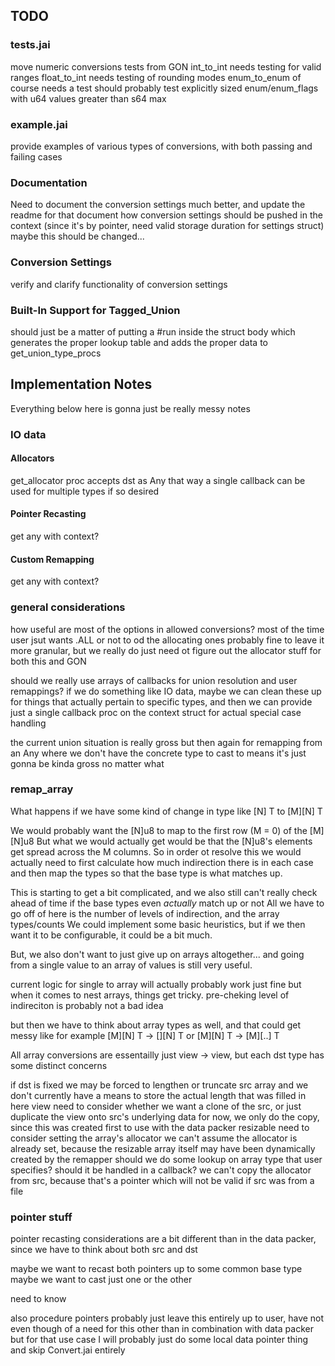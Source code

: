 

## TODO

### tests.jai

move numeric conversions tests from GON
    int_to_int needs testing for valid ranges
    float_to_int needs testing of rounding modes
    enum_to_enum of course needs a test
        should probably test explicitly sized enum/enum_flags with u64 values greater than s64 max
    

### example.jai

provide examples of various types of conversions, with both passing and failing cases


### Documentation

Need to document the conversion settings much better, and update the readme for that
    document how conversion settings should be pushed in the context (since it's by pointer, need valid storage duration for settings struct)
        maybe this should be changed...

### Conversion Settings

verify and clarify functionality of conversion settings

### Built-In Support for Tagged_Union

should just be a matter of putting a #run inside the struct body which generates the proper lookup table and adds the proper data to get_union_type_procs



## Implementation Notes

Everything below here is gonna just be really messy notes




### IO data 

#### Allocators

get_allocator proc accepts dst as Any
that way a single callback can be used for multiple types if so desired

#### Pointer Recasting

get any with context?

#### Custom Remapping

get any with context?



### general considerations


how useful are most of the options in allowed conversions?
    most of the time user jsut wants .ALL or not to od the allocating ones
    probably fine to leave it more granular, but we really do just need ot figure out the allocator stuff for both this and GON
    

should we really use arrays of callbacks for union resolution and user remappings?
    if we do something like IO data, maybe we can clean these up for things that actually pertain to specific types, 
    and then we can provide just a single callback proc on the context struct for actual special case handling


the current union situation is really gross
    but then again for remapping from an Any where we don't have the concrete type to cast to means it's just gonna be kinda gross no matter what


### remap_array 


What happens if we have some kind of change in type like
    [N] T to [M][N] T

We would probably want the [N]u8 to map to the first row (M = 0) of the [M][N]u8
But what we would actually get would be that the [N]u8's elements get spread across the M columns.
So in order ot resolve this we would actually need to first calculate how much indirection there is in each case
    and then map the types so that the base type is what matches up.

This is starting to get a bit complicated, and we also still can't really check ahead of time if the base types even *actually* match up or not
All we have to go off of here is the number of levels of indirection, and the array types/counts
We could implement some basic heuristics, but if we then want it to be configurable, it could be a bit much.

But, we also don't want to just give up on arrays altogether...
and going from a single value to an array of values is still very useful.

current logic for single to array will actually probably work just fine
but when it comes to nest arrays, things get tricky.
pre-cheking level of indireciton is probably not a bad idea

but then we have to think about array types as well, and that could get messy
like for example
    [M][N] T -> [][N] T
    or 
    [M][N] T -> [M][..] T
    

All array conversions are essentailly just view -> view, but each dst type has some distinct concerns

if dst is 
    fixed
        we may be forced to lengthen or truncate src array
        and we don't currently have a means to store the actual length that was filled in here
    view
        need to consider whether we want a clone of the src, or just duplicate the view onto src's underlying data
        for now, we only do the copy, since this was created first to use with the data packer
    resizable
        need to consider setting the array's allocator
            we can't assume the allocator is already set, because the resizable array itself may have been dynamically created by the remapper
            should we do some lookup on array type that user specifies?
            should it be handled in a callback?
            we can't copy the allocator from src, because that's a pointer which will not be valid if src was from a file



### pointer stuff

pointer recasting considerations are a bit different than in the data packer, since we have to think about both src and dst

maybe we want to recast both pointers up to some common base type
maybe we want to cast just one or the other 

need to know 


also procedure pointers
    probably just leave this entirely up to user, have not even though of a need for this other than in combination with data packer
    but for that use case I will probably just do some local data pointer thing and skip Convert.jai entirely
    
    
